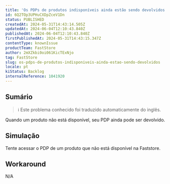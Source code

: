 ```yaml
---
title: 'Os PDPs de produtos indisponíveis ainda estão sendo devolvidos'
id: 6Q2TOp3UPHuCXDpZceV1Dn
status: PUBLISHED
createdAt: 2024-05-31T14:43:14.505Z
updatedAt: 2024-06-04T12:10:43.840Z
publishedAt: 2024-06-04T12:10:43.840Z
firstPublishedAt: 2024-05-31T14:43:15.347Z
contentType: knownIssue
productTeam: FastStore
author: 2mXZkbi0oi061KicTExNjo
tag: FastStore
slug: os-pdps-de-produtos-indisponiveis-ainda-estao-sendo-devolvidos
locale: pt
kiStatus: Backlog
internalReference: 1041920
---
```


## Sumário

>ℹ️ Este problema conhecido foi traduzido automaticamente do inglês.


Quando um produto não está disponível, seu PDP ainda pode ser devolvido.

## Simulação


Tente acessar o PDP de um produto que não está disponível na Faststore.



## Workaround


N/A





